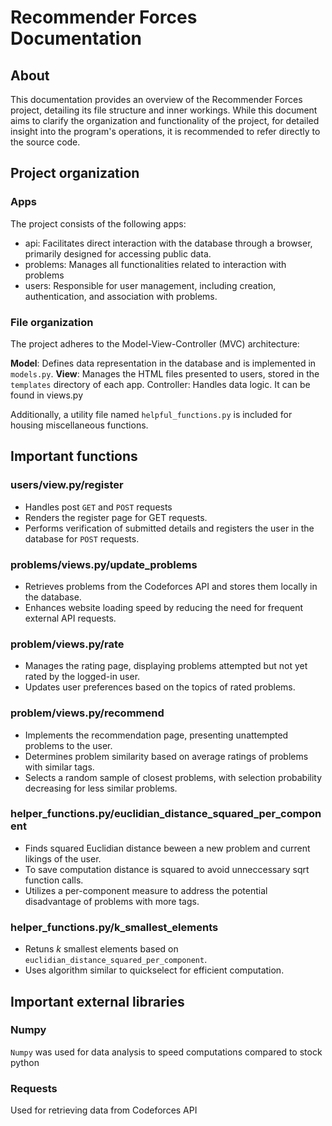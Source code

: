 # Recommender Forces Documentation
## About
This documentation provides an overview of the Recommender Forces project, detailing its file structure and inner workings. While this document aims to clarify the organization and functionality of the project, for detailed insight into the program's operations, it is recommended to refer directly to the source code.

## Project organization
### Apps 
The project consists of the following apps:
- api: Facilitates direct interaction with the database through a browser, primarily designed for accessing public data.
- problems: Manages all functionalities related to interaction with problems
- users: Responsible for user management, including creation, authentication, and association with problems.

### File organization
The project adheres to the Model-View-Controller (MVC) architecture:

**Model**: Defines data representation in the database and is implemented in `models.py`.
**View**: Manages the HTML files presented to users, stored in the `templates` directory of each app.
Controller: Handles data logic. It can be found in views.py

Additionally, a utility file named `helpful_functions.py` is included for housing miscellaneous functions.

## Important functions
### users/view.py/register
- Handles post `GET` and `POST` requests
- Renders the register page for GET requests.
- Performs verification of submitted details and registers the user in the database for `POST` requests.

### problems/views.py/update_problems
- Retrieves problems from the Codeforces API and stores them locally in the database.
- Enhances website loading speed by reducing the need for frequent external API requests.

### problem/views.py/rate
- Manages the rating page, displaying problems attempted but not yet rated by the logged-in user.
- Updates user preferences based on the topics of rated problems.

### problem/views.py/recommend
- Implements the recommendation page, presenting unattempted problems to the user.
- Determines problem similarity based on average ratings of problems with similar tags.
- Selects a random sample of closest problems, with selection probability decreasing for less similar problems.

###  helper_functions.py/euclidian_distance_squared_per_component
- Finds squared Euclidian distance beween a new problem and current likings of the user. 
- To save computation distance is squared to avoid unneccessary sqrt function calls. 
- Utilizes a per-component measure to address the potential disadvantage of problems with more tags.

### helper_functions.py/k_smallest_elements
- Retuns $k$ smallest elements based on `euclidian_distance_squared_per_component`. 
- Uses algorithm similar to quickselect for efficient computation.

## Important external libraries 
### Numpy
`Numpy` was used for data analysis to speed computations compared to stock python
### Requests
Used for retrieving data from Codeforces API